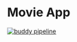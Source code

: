 # Movie App
[![buddy pipeline](https://app.buddy.works/praneshr/movie-app/pipelines/pipeline/60986/badge.svg?token=09bbfd0c62e8e50684e87f1b4b6ea2121928d0063f0e5cecefb93bb9cb0eee0f "buddy pipeline")](https://app.buddy.works/praneshr/movie-app/pipelines/pipeline/60986)